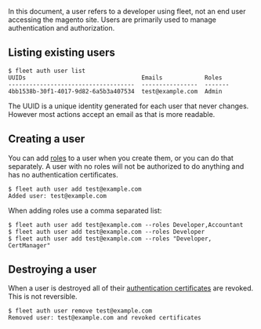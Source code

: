 In this document, a user refers to a developer using fleet, not an end user accessing the magento site. Users are primarily used to manage authentication and authorization.

Listing existing users
----

```
$ fleet auth user list
UUIDs                                 Emails            Roles
------------------------------------  ----------------  -------
4bb1538b-30f1-4017-9d82-6a5b3a407534  test@example.com  Admin
```

The UUID is a unique identity generated for each user that never changes. However most actions accept an email as that is more readable.

Creating a user
----

You can add [roles](/how-to/manage-roles) to a user when you create them, or you can do that separately. A user with no roles will not be authorized to do anything and has no authentication certificates.

```
$ fleet auth user add test@example.com
Added user: test@example.com
```

When adding roles use a comma separated list:

```
$ fleet auth user add test@example.com --roles Developer,Accountant
$ fleet auth user add test@example.com --roles Developer
$ fleet auth user add test@example.com --roles "Developer, CertManager"
```

Destroying a user
----

When a user is destroyed all of their [authentication certificates](/how-to/manage-certs) are revoked. This is not reversible.

```
$ fleet auth user remove test@example.com
Removed user: test@example.com and revoked certificates
```
